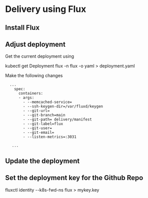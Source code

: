 # Delivery using Flux

## Install Flux


## Adjust deployment

Get the current deployment using

kubectl get Deployment flux -n flux -o yaml > deployment.yaml

Make the following changes

```
  ... 
    spec:
      containers:
      - args:
        - --memcached-service=
        - --ssh-keygen-dir=/var/fluxd/keygen
        - --git-url=
        - --git-branch=main
        - --git-path= delivery/manifest
        - --git-label=flux
        - --git-user=
        - --git-email=
        - --listen-metrics=:3031

   ...
```

## Update the deployment


## Set the deployment key for the Github Repo

fluxctl identity --k8s-fwd-ns flux  > mykey.key